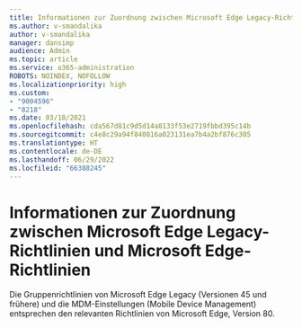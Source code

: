 ```yaml
---
title: Informationen zur Zuordnung zwischen Microsoft Edge Legacy-Richtlinien und Microsoft Edge-Richtlinien
ms.author: v-smandalika
author: v-smandalika
manager: dansimp
audience: Admin
ms.topic: article
ms.service: o365-administration
ROBOTS: NOINDEX, NOFOLLOW
ms.localizationpriority: high
ms.custom:
- "9004596"
- "8218"
ms.date: 03/18/2021
ms.openlocfilehash: cda567d81c9d5d14a8133f53e2719fbbd395c14b
ms.sourcegitcommit: c4e8c29a94f840816a023131ea7b4a2bf876c305
ms.translationtype: HT
ms.contentlocale: de-DE
ms.lasthandoff: 06/29/2022
ms.locfileid: "66388245"
---
```

# <a name="learn-about--the-mapping-between-microsoft-edge-legacy-policies-and-microsoft-edge-policies"></a>Informationen zur Zuordnung zwischen Microsoft Edge Legacy-Richtlinien und Microsoft Edge-Richtlinien

Die Gruppenrichtlinien von Microsoft Edge Legacy (Versionen 45 und frühere) und die MDM-Einstellungen (Mobile Device Management) entsprechen den relevanten Richtlinien von Microsoft Edge, Version 80. <!-- For more information, see `[Microsoft Edge Legacy to Microsoft Edge policy mapping](https://docs.microsoft.com/deployedge/microsoft-edge-policy-map-legacy-to-newedge)`. -->